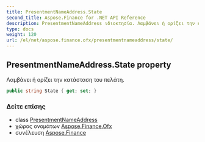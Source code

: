 ```yaml
---
title: PresentmentNameAddress.State
second_title: Aspose.Finance for .NET API Reference
description: PresentmentNameAddress ιδιοκτησία. Λαμβάνει ή ορίζει την κατάσταση του πελάτη.
type: docs
weight: 120
url: /el/net/aspose.finance.ofx/presentmentnameaddress/state/
---
```

## PresentmentNameAddress.State property

Λαμβάνει ή ορίζει την κατάσταση του πελάτη.

```csharp
public string State { get; set; }
```

### Δείτε επίσης

* class [PresentmentNameAddress](../)
* χώρος ονομάτων [Aspose.Finance.Ofx](../../presentmentnameaddress/)
* συνέλευση [Aspose.Finance](../../../)


